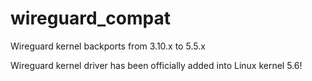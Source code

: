 # wireguard_compat
Wireguard kernel backports from 3.10.x to 5.5.x

Wireguard kernel driver has been officially added into Linux kernel 5.6!
